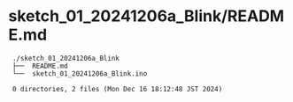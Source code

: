 # sketch_01_20241206a_Blink/README.md

     ./sketch_01_20241206a_Blink
     ├──  README.md
     └──  sketch_01_20241206a_Blink.ino
     
     0 directories, 2 files (Mon Dec 16 18:12:48 JST 2024)
